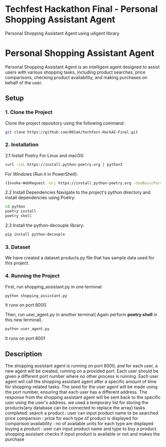 # Techfest Hackathon Final - Personal Shopping Assistant Agent
Personal Shopping Assistant Agent using uAgent library

# Personal Shopping Assistant Agent

Personal Shopping Assistant Agent is an intelligent agent designed to assist users with various shopping tasks, including product searches, price comparisons, checking product availability, and making purchases on behalf of the user. 

## Setup

### 1. Clone the Project

Clone the project repository using the following command:

```bash
git clone https://github.com/001ak/techfest-HackAI-Final.git
```
### 2. Installation
2.1 Install Poetry
For Linux and macOS:
```bash
curl -sSL https://install.python-poetry.org | python3 -
```
For Windows (Run it in PowerShell):
```bash
(Invoke-WebRequest -Uri https://install.python-poetry.org -UseBasicParsing).Content | py -
```
2.2 Install Dependencies
Navigate to the project's python directory and install dependencies using Poetry:
```bash
cd python
poetry install
poetry shell
```

2.3 Install the python-decouple library:
```bash
pip install python-decouple
```
### 3. Dataset
We have created a dataset products.py file that has sample data used for this project.

### 4. Running the Project
First, run shopping_assistant.py in one terminal:
```bash
python shopping_assistant.py
```
It runs on port 8000.

Then, run user_agent.py in another terminal( Again perform **poetry shell** in this new terminal). 
```bash
python user_agent.py 
```
It runs on port 8001


## Description
The shopping assistant agent is running on port 8000, and for each user, a new agent will be created, running on a provided port. Each user should be given a different port number where no other process is running. Each user agent will call the shopping assistant agent after a specific amount of time for shopping-related tasks. The seed for the user agent will be made using the port number, ensuring that each user has a different address. The response from the shopping assistant agent will be sent back to the specific user using the user's address. we used a temporary list for  storing the products(any database can be connected to replace the array)
tasks completed:
    search a product : user can input product name to be searched
    price comparison : price for each type of product is displayed for comparison
    availability : no of available units for each type are displayed
    buying a product : user can input product name and type to buy a product. shopping assistant checks if input product is available or not and makes the purchase 
